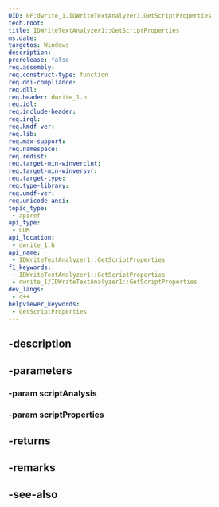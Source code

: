 ```yaml
---
UID: NF:dwrite_1.IDWriteTextAnalyzer1.GetScriptProperties
tech.root: 
title: IDWriteTextAnalyzer1::GetScriptProperties
ms.date: 
targetos: Windows
description: 
prerelease: false
req.assembly: 
req.construct-type: function
req.ddi-compliance: 
req.dll: 
req.header: dwrite_1.h
req.idl: 
req.include-header: 
req.irql: 
req.kmdf-ver: 
req.lib: 
req.max-support: 
req.namespace: 
req.redist: 
req.target-min-winverclnt: 
req.target-min-winversvr: 
req.target-type: 
req.type-library: 
req.umdf-ver: 
req.unicode-ansi: 
topic_type:
 - apiref
api_type:
 - COM
api_location:
 - dwrite_1.h
api_name:
 - IDWriteTextAnalyzer1::GetScriptProperties
f1_keywords:
 - IDWriteTextAnalyzer1::GetScriptProperties
 - dwrite_1/IDWriteTextAnalyzer1::GetScriptProperties
dev_langs:
 - c++
helpviewer_keywords:
 - GetScriptProperties
---
```


## -description

## -parameters

### -param scriptAnalysis

### -param scriptProperties

## -returns

## -remarks

## -see-also

